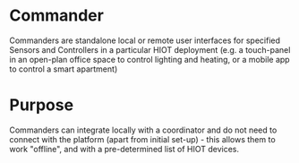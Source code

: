 # Commander

Commanders are standalone local or remote user interfaces for specified Sensors and Controllers in a particular HIOT deployment (e.g. a touch-panel in an open-plan office space to control lighting and heating, or a mobile app to control a smart apartment)

# Purpose

Commanders can integrate locally with a coordinator and do not need to connect with the platform (apart from initial set-up) - this allows them to work "offline", and with a pre-determined list of HIOT devices.
